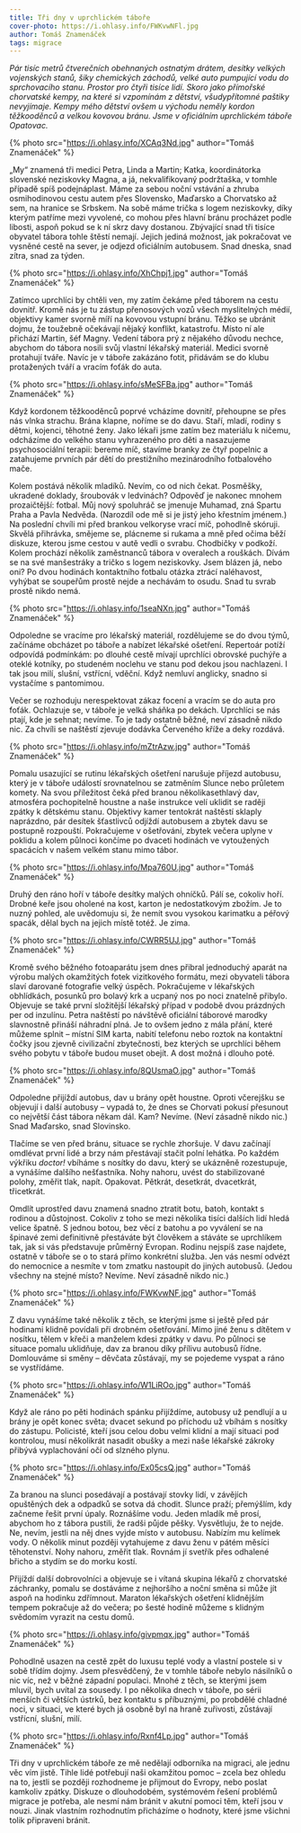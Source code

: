 ```yaml
---
title: Tři dny v uprchlickém táboře
cover-photo: https://i.ohlasy.info/FWKvwNFl.jpg
author: Tomáš Znamenáček
tags: migrace
---
```


*Pár tisíc metrů čtverečních obehnaných ostnatým drátem, desítky velkých vojenských stanů, šiky chemických záchodů, velké auto pumpující vodu do sprchovacího stanu. Prostor pro čtyři tisíce lidí. Skoro jako přímořské chorvatské kempy, na které si vzpomínám z dětství, všudypřítomné paštiky nevyjímaje. Kempy mého dětství ovšem u východu neměly kordon těžkooděnců a velkou kovovou bránu. Jsme v oficiálním uprchlickém táboře Opatovac.*

{% photo src="https://i.ohlasy.info/XCAq3Nd.jpg" author="Tomáš Znamenáček" %}

„My“ znamená tři medici Petra, Linda a Martin; Katka, koordinátorka slovenské neziskovky Magna, a já, nekvalifikovaný podržtaška, v tomhle případě spíš podejnáplast. Máme za sebou noční vstávání a zhruba osmihodinovou cestu autem přes Slovensko, Maďarsko a Chorvatsko až sem, na hranice se Srbskem. Na sobě máme trička s logem neziskovky, díky kterým patříme mezi vyvolené, co mohou přes hlavní bránu procházet podle libosti, aspoň pokud se k ní skrz davy dostanou. Zbývající snad tři tisíce obyvatel tábora tohle štěstí nemají. Jejich jediná možnost, jak pokračovat ve vysněné cestě na sever, je odjezd oficiálním autobusem. Snad dneska, snad zítra, snad za týden.

{% photo src="https://i.ohlasy.info/XhChpj1.jpg" author="Tomáš Znamenáček" %}

Zatímco uprchlíci by chtěli ven, my zatím čekáme před táborem na cestu dovnitř. Kromě nás je tu zástup přenosových vozů všech myslitelných médií, objektivy kamer svorně míří na kovovou vstupní bránu. Těžko se ubránit dojmu, že toužebně očekávají nějaký konflikt, katastrofu. Místo ní ale přichází Martin, šéf Magny. Vedení tábora prý z nějakého důvodu nechce, abychom do tábora nosili svůj vlastní lékařský materiál. Medici svorně protahují tváře. Navíc je v táboře zakázáno fotit, přidávám se do klubu protažených tváří a vracím foťák do auta.

{% photo src="https://i.ohlasy.info/sMeSFBa.jpg" author="Tomáš Znamenáček" %}

Když kordonem těžkooděnců poprvé vcházíme dovnitř, přehoupne se přes nás vlnka strachu. Brána klapne, noříme se do davu. Staří, mladí, rodiny s dětmi, kojenci, těhotné ženy. Jako lékaři jsme zatím bez materiálu k ničemu, odcházíme do velkého stanu vyhrazeného pro děti a nasazujeme psychosociální terapii: bereme míč, stavíme branky ze čtyř popelnic a zatahujeme prvních pár dětí do prestižního mezinárodního fotbalového mače.

Kolem postává několik mladíků. Nevím, co od nich čekat. Posměšky, ukradené doklady, šroubovák v ledvinách? Odpověď je nakonec mnohem prozaičtější: fotbal. Můj nový spoluhráč se jmenuje Muhamad, zná Spartu Praha a Pavla Nedvěda. (Narozdíl ode mě si je jistý jeho křestním jménem.) Na poslední chvíli mi před brankou velkoryse vrací míč, pohodlně skóruji. Skvělá přihrávka, smějeme se, plácneme si rukama a mně před očima běží diskuze, kterou jsme cestou v autě vedli o svrabu. Chodbičky v podkoží. Kolem prochází několik zaměstnanců tábora v overalech a rouškách. Dívám se na své manšestráky a tričko s logem neziskovky. Jsem blázen já, nebo oni? Po dvou hodinách kontaktního fotbalu otázka ztrácí naléhavost, vyhýbat se soupeřům prostě nejde a nechávám to osudu. Snad tu svrab prostě nikdo nemá.

{% photo src="https://i.ohlasy.info/1seaNXn.jpg" author="Tomáš Znamenáček" %}

Odpoledne se vracíme pro lékařský materiál, rozdělujeme se do dvou týmů, začínáme obcházet po táboře a nabízet lékařské ošetření. Repertoár potíží odpovídá podmínkám: po dlouhé cestě mívají uprchlíci obrovské puchýře a oteklé kotníky, po studeném noclehu ve stanu pod dekou jsou nachlazeni. I tak jsou milí, slušní, vstřícní, vděční. Když nemluví anglicky, snadno si vystačíme s pantomimou.

Večer se rozhoduju nerespektovat zákaz focení a vracím se do auta pro foťák. Ochlazuje se, v táboře je velká sháňka po dekách. Uprchlíci se nás ptají, kde je sehnat; nevíme. To je tady ostatně běžné, neví zásadně nikdo nic. Za chvíli se naštěstí zjevuje dodávka Červeného kříže a deky rozdává.

{% photo src="https://i.ohlasy.info/mZtrAzw.jpg" author="Tomáš Znamenáček" %}

Pomalu usazující se rutinu lékařských ošetření narušuje příjezd autobusu, který je v táboře událostí srovnatelnou se zatměním Slunce nebo průletem komety. Na svou příležitost čeká před branou několikasethlavý dav, atmosféra pochopitelně houstne a naše instrukce velí uklidit se raději zpátky k dětskému stanu. Objektivy kamer tentokrát naštěstí sklaply naprázdno, pár desítek šťastlivců odjíždí autobusem a zbytek davu se postupně rozpouští. Pokračujeme v ošetřování, zbytek večera uplyne v poklidu a kolem půlnoci končíme po dvaceti hodinách ve vytoužených spacácích v našem velkém stanu mimo tábor.

{% photo src="https://i.ohlasy.info/Mpa760U.jpg" author="Tomáš Znamenáček" %}

Druhý den ráno hoří v táboře desítky malých ohníčků. Pálí se, cokoliv hoří. Drobné keře jsou oholené na kost, karton je nedostatkovým zbožím. Je to nuzný pohled, ale uvědomuju si, že nemít svou vysokou karimatku a péřový spacák, dělal bych na jejich místě totéž. Je zima.

{% photo src="https://i.ohlasy.info/CWRR5UJ.jpg" author="Tomáš Znamenáček" %}

Kromě svého běžného fotoaparátu jsem dnes přibral jednoduchý aparát na výrobu malých okamžitých fotek vizitkového formátu, mezi obyvateli tábora slaví darované fotografie velký úspěch. Pokračujeme v lékařských obhlídkách, posunků pro bolavý krk a ucpaný nos po noci znatelně přibylo. Objevuje se také první složitější lékařský případ v podobě dvou prázdných per od inzulínu. Petra naštěstí po návštěvě oficiální táborové marodky slavnostně přináší náhradní plná. Je to ovšem jedno z mála přání, které můžeme splnit – místní SIM karta, nabití telefonu nebo roztok na kontaktní čočky jsou zjevně civilizační zbytečnosti, bez kterých se uprchlíci během svého pobytu v táboře budou muset obejít. A dost možná i dlouho poté.

{% photo src="https://i.ohlasy.info/8QUsmaO.jpg" author="Tomáš Znamenáček" %}

Odpoledne přijíždí autobus, dav u brány opět houstne. Oproti včerejšku se objevují i další autobusy – vypadá to, že dnes se Chorvati pokusí přesunout co největší část tábora někam dál. Kam? Nevíme. (Neví zásadně nikdo nic.) Snad Maďarsko, snad Slovinsko.

Tlačíme se ven před bránu, situace se rychle zhoršuje. V davu začínají omdlévat první lidé a brzy nám přestávají stačit polní lehátka. Po každém výkřiku _doctor!_ vbíháme s nosítky do davu, který se ukázněně rozestupuje, a vynášíme dalšího nešťastníka. Nohy nahoru, uvést do stabilizované polohy, změřit tlak, napít. Opakovat. Pětkrát, desetkrát, dvacetkrát, třicetkrát.

Omdlít uprostřed davu znamená snadno ztratit botu, batoh, kontakt s rodinou a důstojnost. Cokoliv z toho se mezi několika tisíci dalších lidí hledá velice špatně. S jednou botou, bez věcí z batohu a po vyválení se na špinavé zemi definitivně přestáváte být člověkem a stáváte se uprchlíkem tak, jak si vás představuje průměrný Evropan. Rodinu nejspíš zase najdete, ostatně v táboře se o to stará přímo konkrétní služba. Jen vás nesmí odvézt do nemocnice a nesmíte v tom zmatku nastoupit do jiných autobusů. (Jedou všechny na stejné místo? Nevíme. Neví zásadně nikdo nic.)

{% photo src="https://i.ohlasy.info/FWKvwNF.jpg" author="Tomáš Znamenáček" %}

Z davu vynášíme také několik z těch, se kterými jsme si ještě před pár hodinami klidně povídali při drobném ošetřování. Mimo jiné ženu s dítětem v nosítku, tělem v křeči a manželem kdesi zpátky v davu. Po půlnoci se situace pomalu uklidňuje, dav za branou díky přílivu autobusů řídne. Domlouváme si směny – děvčata zůstávají, my se pojedeme vyspat a ráno se vystřídáme. 

{% photo src="https://i.ohlasy.info/W1LiROo.jpg" author="Tomáš Znamenáček" %}

Když ale ráno po pěti hodinách spánku přijíždíme, autobusy už pendlují a u brány je opět konec světa; dvacet sekund po příchodu už vbíhám s nosítky do zástupu. Policisté, kteří jsou celou dobu velmi klidní a mají situaci pod kontrolou, musí několikrát nasadit obušky a mezi naše lékařské zákroky přibývá vyplachování očí od slzného plynu.

{% photo src="https://i.ohlasy.info/Ex05csQ.jpg" author="Tomáš Znamenáček" %}

Za branou na slunci posedávají a postávají stovky lidí, v závějích opuštěných dek a odpadků se sotva dá chodit. Slunce praží; přemýšlím, kdy začneme řešit první úpaly. Roznášíme vodu.  Jeden mladík mě prosí, abychom ho z tábora pustili, že radši půjde pěšky. Vysvětluju, že to nejde. Ne, nevím, jestli na něj dnes vyjde místo v autobusu. Nabízím mu kelímek vody. O několik minut později vytahujeme z davu ženu v pátém měsíci těhotenství. Nohy nahoru, změřit tlak. Rovnám jí svetřík přes odhalené břicho a stydím se do morku kostí.

Přijíždí další dobrovolníci a objevuje se i vítaná skupina lékařů z chorvatské záchranky, pomalu se dostáváme z nejhoršího a noční směna si může jít aspoň na hodinku zdřímnout. Maraton lékařských ošetření klidnějším tempem pokračuje až do večera; po šesté hodině můžeme s klidným svědomím vyrazit na cestu domů.

{% photo src="https://i.ohlasy.info/givpmqx.jpg" author="Tomáš Znamenáček" %}

Pohodlně usazen na cestě zpět do luxusu teplé vody a vlastní postele si v sobě třídím dojmy. Jsem přesvědčený, že v tomhle táboře nebylo násilníků o nic víc, než v běžné západní populaci. Mnohé z těch, se kterými jsem mluvil, bych uvítal za sousedy. I po několika dnech v táboře, po sérii menších či větších ústrků, bez kontaktu s příbuznými, po probdělé chladné noci, v situaci, ve které bych já osobně byl na hraně zuřivosti, zůstávají vstřícní, slušní, milí.

{% photo src="https://i.ohlasy.info/Rxnf4Lp.jpg" author="Tomáš Znamenáček" %}

Tři dny v uprchlickém táboře ze mě nedělají odborníka na migraci, ale jednu věc vím jistě. Tihle lidé potřebují naši okamžitou pomoc – zcela bez ohledu na to, jestli se později rozhodneme je přijmout do Evropy, nebo poslat kamkoliv zpátky. Diskuze o dlouhodobém, systémovém řešení problémů migrace je potřeba, ale nesmí nám bránit v akutní pomoci těm, kteří jsou v nouzi. Jinak vlastním rozhodnutím přicházíme o hodnoty, které jsme všichni tolik připraveni bránit.
